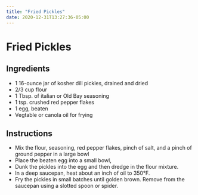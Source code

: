 ```yaml
---
title: "Fried Pickles"
date: 2020-12-31T13:27:36-05:00
---
```


# Fried Pickles

## Ingredients

- 1 16-ounce jar of kosher dill pickles, drained and dried
- 2/3 cup flour
- 1 Tbsp. of italian or Old Bay seasoning
- 1 tsp. crushed red pepper flakes
- 1 egg, beaten
- Vegtable or canola oil for frying

## Instructions

- Mix the flour, seasoning, red pepper flakes, pinch of salt, and a pinch of ground pepper in a large bowl
- Place the beaten egg into a small bowl,
- Dunk the pickles into the egg and then dredge in the flour mixture.
- In a deep saucepan, heat about an inch of oil to 350&deg;F.
- Fry the pickles in small batches until golden brown. Remove from the saucepan using a slotted spoon or spider.